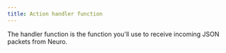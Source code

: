 ```yaml
---
title: Action handler function
---
```


The handler function is the function you'll use to receive incoming JSON packets from Neuro.
